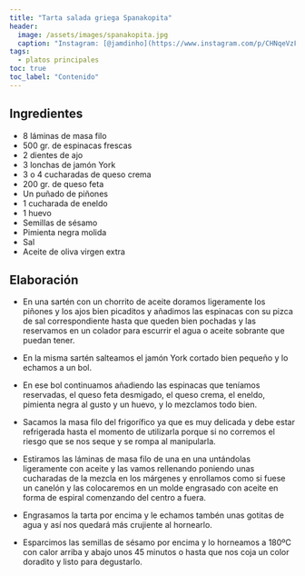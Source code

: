 ```yaml
---
title: "Tarta salada griega Spanakopita"
header:
  image: /assets/images/spanakopita.jpg
  caption: "Instagram: [@jamdinho](https://www.instagram.com/p/CHNqeVzFQq7/)"
tags:
  - platos principales
toc: true
toc_label: "Contenido"
---
```



## Ingredientes

- 8 láminas de masa filo 
- 500 gr. de espinacas frescas
- 2 dientes de ajo
- 3 lonchas de jamón York
- 3 o 4 cucharadas de queso crema
- 200 gr. de queso feta
- Un puñado de piñones
- 1 cucharada de eneldo
- 1 huevo
- Semillas de sésamo
- Pimienta negra molida
- Sal
- Aceite de oliva virgen extra


## Elaboración

- En una sartén con un chorrito de aceite doramos ligeramente los piñones y los ajos bien picaditos y añadimos las espinacas con su pizca de sal correspondiente hasta que queden bien pochadas y las reservamos en un colador para escurrir el agua o aceite sobrante que puedan tener.

- En la misma sartén salteamos el jamón York cortado bien pequeño y lo echamos a un bol.

- En ese bol continuamos añadiendo las espinacas que teníamos reservadas, el queso feta desmigado, el queso crema, el eneldo, pimienta negra al gusto y un huevo, y lo mezclamos todo bien.

- Sacamos la masa filo del frigorífico ya que es muy delicada y debe estar refrigerada hasta el momento de utilizarla porque si no corremos el riesgo que se nos seque y se rompa al manipularla.

- Estiramos las láminas de masa filo de una en una untándolas ligeramente con aceite y las vamos rellenando poniendo unas cucharadas de la mezcla en los márgenes y enrollamos como si fuese un canelón y las colocaremos en un molde engrasado con aceite en forma de espiral comenzando del centro a fuera.

- Engrasamos la tarta por encima y le echamos tambén unas gotitas de agua y así nos quedará más crujiente al hornearlo.

- Esparcimos las semillas de sésamo por encima y lo horneamos a 180ºC con calor arriba y abajo unos 45 minutos o hasta que nos coja un color doradito y listo para degustarlo.